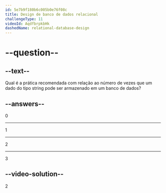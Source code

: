 ```yaml
---
id: 5e7b9f180b6c005b0e76f08c
title: Design de banco de dados relacional
challengeType: 11
videoId: AqdfbrpkbHk
dashedName: relational-database-design
---
```


# --question--

## --text--

Qual é a prática recomendada com relação ao número de vezes que um dado do tipo string pode ser armazenado em um banco de dados?

## --answers--

0

---

1

---

2

---

3

## --video-solution--

2


